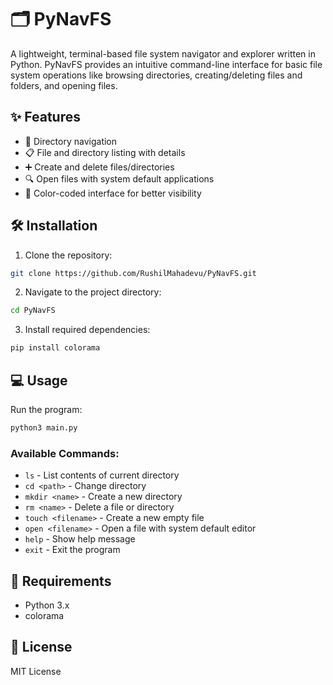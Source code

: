 # 🗂️ PyNavFS

A lightweight, terminal-based file system navigator and explorer written in Python. PyNavFS provides an intuitive command-line interface for basic file system operations like browsing directories, creating/deleting files and folders, and opening files.

## ✨ Features
- 📁 Directory navigation
- 📋 File and directory listing with details
- ➕ Create and delete files/directories
- 🔍 Open files with system default applications
- 🎨 Color-coded interface for better visibility

## 🛠️ Installation

1. Clone the repository:
```bash
git clone https://github.com/RushilMahadevu/PyNavFS.git
```

2. Navigate to the project directory:
```bash
cd PyNavFS
```

3. Install required dependencies:
```bash
pip install colorama
```

## 💻 Usage

Run the program:
```bash
python3 main.py
```

### Available Commands:
- `ls` - List contents of current directory
- `cd <path>` - Change directory
- `mkdir <name>` - Create a new directory
- `rm <name>` - Delete a file or directory
- `touch <filename>` - Create a new empty file
- `open <filename>` - Open a file with system default editor
- `help` - Show help message
- `exit` - Exit the program

## 🔧 Requirements
- Python 3.x
- colorama

## 📝 License
MIT License